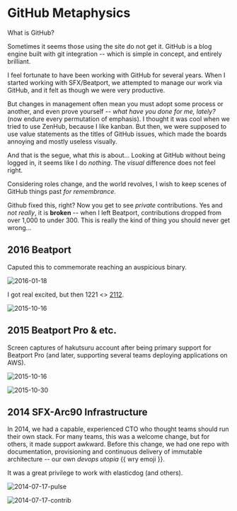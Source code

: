 GitHub Metaphysics
==================

What is GitHub?

Sometimes it seems those using the site do not get it. GitHub is a blog engine built with git integration -- which is simple in concept, and entirely brilliant.

I feel fortunate to have been working with GitHub for several years. When I started working with SFX/Beatport, we attempted to manage our work via GitHub, and it felt as though we were very productive.

But changes in management often mean you must adopt some process or another, and even prove yourself -- *what have you done for me, lately?* (now endure every permutation of emphasis). I thought it was cool when we tried to use ZenHub, because I like kanban. But then, we were supposed to use value statements as the titles of GitHub issues, which made the boards annoying and mostly useless visually.

And that is the segue, what *this* is about... Looking at GitHub without being logged in, it seems like I do *nothing*. The *visual* difference does not feel right.

Considering roles change, and the world revolves, I wish to keep scenes of GitHub things past *for remembrance*.

Github fixed this, right? Now you get to see *private* contributions. Yes and *not really*, it is **broken** -- when I left Beatport, contributions dropped from over 1,000 to under 300. This is really the kind of thing you should never get wrong...


2016 Beatport
------------------------

Caputed this to commemorate reaching an auspicious binary.

![2016-01-18](2016_Beatport/2016-01-18_github-hakutsuru.png)

I got real excited, but then 1221 <> [2112](https://en.wikipedia.org/wiki/2112_(album)).

![2015-10-16](2016_Beatport/2016-04-15_github-hakutsuru.png)


2015 Beatport Pro & etc.
------------------------

Screen captures of hakutsuru account after being primary support for Beatport Pro (and later, supporting several teams deploying applications on AWS).

![2015-10-16](2015_Beatport/2015-10-16_github-hakutsuru.png)

![2015-10-30](2015_Beatport/2015-10-30_github-hakutsuru.png)


2014 SFX-Arc90 Infrastructure
-----------------------------

In 2014, we had a capable, experienced CTO who thought teams should run their own stack. For many teams, this was a welcome change, but for others, it made support awkward. Before this change, we had one repo with documentation, provisioning and continuous delivery of immutable architecture -- our own *devops utopia*  {{ wry emoji }}.

It was a great privilege to work with elasticdog (and others).

![2014-07-17-pulse](2014_SFX-Arc90/2014-07-17_sfx-infrastructure_pulse.jpg)

![2014-07-17-contrib](2014_SFX-Arc90/2014-07-17_sfx-infrastructure_contributors.jpg)

